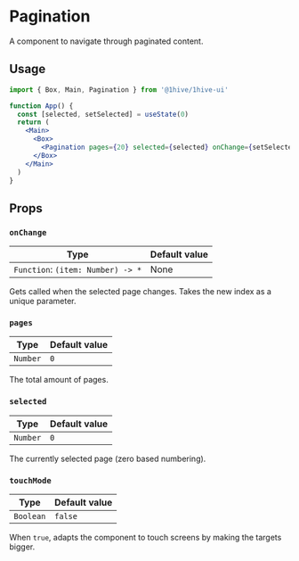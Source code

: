 # Pagination

A component to navigate through paginated content.

## Usage

```jsx
import { Box, Main, Pagination } from '@1hive/1hive-ui'

function App() {
  const [selected, setSelected] = useState(0)
  return (
    <Main>
      <Box>
        <Pagination pages={20} selected={selected} onChange={setSelected} />
      </Box>
    </Main>
  )
}
```

## Props

### `onChange`

| Type                              | Default value |
| --------------------------------- | ------------- |
| `Function`: `(item: Number) -> *` | None          |

Gets called when the selected page changes. Takes the new index as a unique parameter.

### `pages`

| Type     | Default value |
| -------- | ------------- |
| `Number` | `0`           |

The total amount of pages.

### `selected`

| Type     | Default value |
| -------- | ------------- |
| `Number` | `0`           |

The currently selected page (zero based numbering).

### `touchMode`

| Type      | Default value |
| --------- | ------------- |
| `Boolean` | `false`       |

When `true`, adapts the component to touch screens by making the targets bigger.
